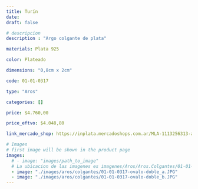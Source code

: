 ```yaml
---
title: Turín
date: 
draft: false

# descripcion
description : "Argo colgante de plata"

materials: Plata 925

color: Plateado

dimensions: "0,8cm x 2cm"

code: 01-01-0317

type: "Aros"

categories: []

price: $4.760,00

price_eftvo: $4.048,80

link_mercado_shop: https://inplata.mercadoshops.com.ar/MLA-1113256313-aros-plata-925-colgantes-turín-_JM

# Images
# first image will be shown in the product page
images:
  # - image: "images/path_to_image"
  # La ubicacion de las imagenes es imagenes/Aros/Aros.Colgantes/01-01-0317-turin
  - image: "./images/aros/colgantes/01-01-0317-ovalo-doble_a.JPG"
  - image: "./images/aros/colgantes/01-01-0317-ovalo-doble_b.JPG"
---
```

